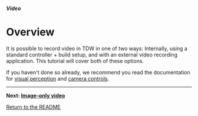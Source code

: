 ##### Video

# Overview

It is possible to record video in TDW in one of two ways: Internally, using a standard controller + build setup, and with an external video recording application. This tutorial will cover both of these options.

If you haven't done so already, we recommend  you read the documentation for [visual perception](../visual_perception/overview.md) and [camera controls](../camera_controls/overview.md).

***

**Next: [Image-only video](images.md)**

[Return to the README](../../../README.md)

